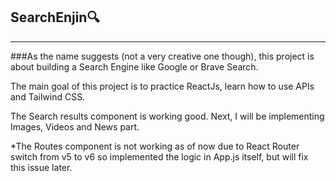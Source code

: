 ## SearchEnjin🔍
****************
###As the name suggests (not a very creative one though), this project is about building a Search Engine like Google or Brave Search. 

The main goal of this project is to practice ReactJs, learn how to use APIs and Tailwind CSS.

The Search results component is working good. Next, I will be implementing Images, Videos and News part.

*The Routes component is not working as of now due to React Router switch from v5 to v6 so implemented the logic in App.js itself, but will fix this issue later.
